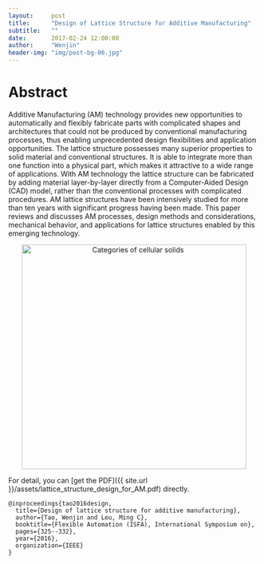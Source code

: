 ```yaml
---
layout:     post
title:      "Design of Lattice Structure for Additive Manufacturing"
subtitle:   ""
date:       2017-02-24 12:00:00
author:     "Wenjin"
header-img: "img/post-bg-06.jpg"
---
```


# Abstract

Additive Manufacturing (AM) technology provides new opportunities to automatically and flexibly fabricate parts with complicated shapes and architectures that could not be produced by conventional manufacturing processes, thus enabling unprecedented design flexibilities and application opportunities. The lattice structure possesses many superior properties to solid material and conventional structures. It is able to integrate more than one function into a physical part, which makes it attractive to a wide range of applications. With AM technology the lattice structure can be fabricated by adding material layer-by-layer directly from a Computer-Aided Design (CAD) model, rather than the conventional processes with complicated procedures. AM lattice structures have been intensively studied for more than ten years with significant progress having been made. This paper reviews and discusses AM processes, design methods and considerations, mechanical behavior, and applications for lattice structures enabled by this emerging technology.

<center>
<img src="{{ site.url }}/post_img/lattice_structure/fig_1.PNG" alt="Categories of cellular solids" width="450">
</center>

<!-- <embed src="{{ site.url }}/assets/lattice_structure_design_for_AM.pdf" width="718" height="700" type='application/pdf'> -->

For detail, you can [get the PDF]({{ site.url }}/assets/lattice_structure_design_for_AM.pdf) directly.

```
@inproceedings{tao2016design,
  title={Design of lattice structure for additive manufacturing},
  author={Tao, Wenjin and Leu, Ming C},
  booktitle={Flexible Automation (ISFA), International Symposium on},
  pages={325--332},
  year={2016},
  organization={IEEE}
}
```


